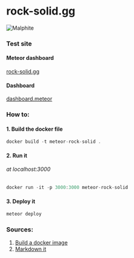 # rock-solid.gg

![Malphite](https://i.ytimg.com/vi/W_15VvMqPSQ/maxresdefault.jpg)

### Test site
#### Meteor dashboard
[rock-solid.gg](https://rock-solid.eu.meteorapp.com/)

#### Dashboard
[dashboard.meteor](https://eu-west-1.galaxy.meteor.com/)

### How to:
#### 1. Build the docker file
``` js
docker build -t meteor-rock-solid .
```

#### 2. Run it 
###### at localhost:3000
``` js
docker run -it -p 3000:3000 meteor-rock-solid
```

#### 3. Deploy it
``` js
meteor deploy
```


### Sources:
1. [Build a docker image](https://dockerize.io/guides/docker-meteor-guide)
2. [Markdown it](https://markdown-it.github.io/)